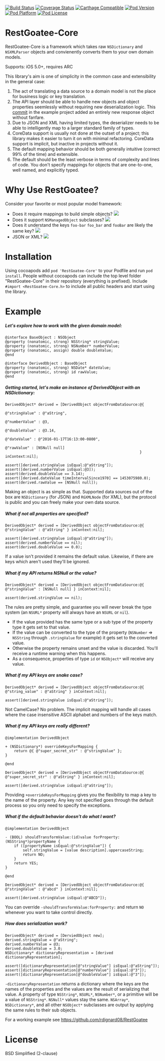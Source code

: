 [![Build Status](https://travis-ci.org/rdignard08/RestGoatee-Core.svg?branch=master)](https://travis-ci.org/rdignard08/RestGoatee-Core)
[![Coverage Status](https://codecov.io/github/rdignard08/RestGoatee-Core/coverage.svg?branch=master)](https://codecov.io/github/rdignard08/RestGoatee-Core?branch=master)
[![Carthage Compatible](https://img.shields.io/badge/Carthage-compatible-4BC51D.svg?style=flat)](https://github.com/Carthage/Carthage)
[![Pod Version](https://img.shields.io/cocoapods/v/RestGoatee-Core.svg)](https://cocoapods.org/pods/RestGoatee-Core)
[![Pod Platform](http://img.shields.io/cocoapods/p/RestGoatee-Core.svg?style=flat)](http://cocoadocs.org/docsets/RestGoatee-Core/)
[![Pod License](http://img.shields.io/cocoapods/l/RestGoatee-Core.svg?style=flat)](https://github.com/rdignard08/RestGoatee-Core/blob/master/LICENSE)

RestGoatee-Core
===============

RestGoatee-Core is a framework which takes raw `NSDictionary` and `NSXMLParser` objects and convienently converts them to your own domain models.

Supports: iOS 5.0+, requires ARC

This library's aim is one of simplicity in the common case and extensibility in the general case:<br/>
1) The act of translating a data source to a domain model is not the place for business logic or key translation.<br/>
2) The API layer should be able to handle new objects and object properties seemlessly without requiring new deserialization logic.  This <a href="https://github.com/rdignard08/RestGoatee/commit/50b516c4e5377ef02a384b26ce94984655b424f0">commit</a> in the example project added an entirely new response object without fanfare.<br/>
3) Due to JSON and XML having limited types, the deserializer needs to be able to intelligently map to a larger standard family of types.<br/>
4) CoreData support is usually not done at the outset of a project; this library makes it easier to turn it on with minimal refactoring.  CoreData support is implicit, but inactive in projects without it.<br/>
5) The default mapping behavior should be both generally intuitive (correct 99% of the time) and extensible.<br/>
6) The default should be the least verbose in terms of complexity and lines of code.  You don't specify mappings for objects that are one-to-one, well named, and explicitly typed.

Why Use RestGoatee?
===================
Consider your favorite or most popular model framework:

  * Does it require mappings to build simple objects?  <img src="https://github.com/jloughry/Unicode/raw/master/graphics/red_x.png"/>
  * Does it support `NSManagedObject` subclasses? <img src="https://github.com/jloughry/Unicode/raw/master/graphics/green_check.png"/>
  * Does it understand the keys `foo-bar` `foo_bar` and `fooBar` are likely the same key? <img src="https://github.com/jloughry/Unicode/raw/master/graphics/green_check.png"/>
  * JSON or XML? <img src="https://github.com/jloughry/Unicode/raw/master/graphics/green_check.png"/>

# Installation
Using cocoapods add `pod 'RestGoatee-Core'` to your Podfile and run `pod install`.  People without cocoapods can include the top level folder "RestGoatee-Core" in their repository (everything is prefixed).  Include `#import <RestGoatee-Core.h>` to include all public headers and start using the library. 

Example
=======
##### Let's explore how to work with the given domain model:
```objc
@interface BaseObject : NSObject
@property (nonatomic, strong) NSString* stringValue;
@property (nonatomic, strong) NSNumber* numberValue;
@property (nonatomic, assign) double doubleValue;
@end

@interface DerivedObject : BaseObject
@property (nonatomic, strong) NSDate* dateValue;
@property (nonatomic, strong) id rawValue;
@end
```


##### Getting started, let's make an instance of DerivedObject with an NSDictionary:
```objc
DerivedObject* derived = [DerivedObject objectFromDataSource:@{
                                                             @"stringValue" : @"aString",
                                                             @"numberValue" : @3,
                                                             @"doubleValue" : @3.14,
                                                             @"dateValue" : @"2016-01-17T16:13:00-0800",
                                                             @"rawValue" : [NSNull null]
                                                             } inContext:nil];

assert([derived.stringValue isEqual:@"aString"]);
assert([derived.numberValue isEqual:@3]);
assert(derived.doubleValue == 3.14);
assert([derived.dateValue timeIntervalSince1970] == 1453075980.0);
assert(derived.rawValue == [NSNull null]);
```
Making an object is as simple as that.  Supported data sources out of the box are `NSDictionary` (for JSON) and `RGXMLNode` (for XML), but the protocol is public and you can freely make your own data source.

##### What if not all properties are specified?
```objc
DerivedObject* derived = [DerivedObject objectFromDataSource:@{ @"stringValue" : @"aString" } inContext:nil];

assert([derived.stringValue isEqual:@"aString"]);
assert(derived.numberValue == nil);
assert(derived.doubleValue == 0.0);
```
If a value isn't provided it remains the default value.  Likewise, if there are keys which aren't used they'll be ignored.

##### What if my API returns NSNull or the value?
```objc
DerivedObject* derived = [DerivedObject objectFromDataSource:@{ @"stringValue" : [NSNull null] } inContext:nil];

assert(derived.stringValue == nil);
```
The rules are pretty simple, and guarantee you will never break the type system (an `NSURL*` property will always have an `NSURL` or `nil`).
- If the value provided has the same type or a sub type of the property type it gets set to that value.
- If the value can be converted to the type of the property (`NSNumber` => `NSString` through `.stringValue` for example) it gets set to the converted value.
- Otherwise the property remains unset and the value is discarded.  You'll receive a runtime warning when this happens.
- As a consequence, properties of type `id` or `NSObject*` will receive any value.

##### What if my API keys are snake case?
```objc
DerivedObject* derived = [DerivedObject objectFromDataSource:@{ @"string_value" : @"aString" } inContext:nil];

assert([derived.stringValue isEqual:@"aString"]);
```
Not CamelCase? No problem. The implicit mapping will handle all cases where the case insensitive ASCII alphabet and numbers of the keys match.

##### What if my API keys are _really_ different?
```objc
@implementation DerivedObject

+ (NSDictionary*) overrideKeysForMapping {
    return @{ @"super_secret_str" : @"stringValue" };
}

@end

DerivedObject* derived = [DerivedObject objectFromDataSource:@{ @"super_secret_str" : @"aString" } inContext:nil];

assert([derived.stringValue isEqual:@"aString"]);
```
Providing `+overrideKeysForMapping` gives you the flexibility to map a key to the name of the property.  Any key not specified goes through the default process so you only need to specify the exceptions.

##### What if the default behavior doesn't do what I want?
```objc
@implementation DerivedObject

- (BOOL) shouldTransformValue:(id)value forProperty:(NSString*)propertyName {
    if ([propertyName isEqual:@"stringValue"]) {
        self.stringValue = [value description].uppercaseString;
        return NO;
    }
    return YES;
}

@end

DerivedObject* derived = [DerivedObject objectFromDataSource:@{ @"stringValue" : @"abcd" } inContext:nil];

assert([derived.stringValue isEqual:@"ABCD"]);
```
You can override `-shouldTransformValue:forProperty:` and return `NO` whenever you want to take control directly.

##### How does serialization work?
```objc
DerivedObject* derived = [DerviedObject new];
derived.stringValue = @"aString";
derived.numberValue = @3;
derived.doubleValue = 3.0;
NSDictionary* dictionaryRepresentation = [derived dictionaryRepresentation];

assert([dictionaryRepresentation[@"stringValue"] isEqual:@"aString"]);
assert([dictionaryRepresentation[@"numberValue"] isEqual:@"3"]);
assert([dictionaryRepresentation[@"doubleValue"] isEqual:@"3"]);
```
`-dictionaryRepresentation` returns a dictionary where the keys are the names of the properties and the values are the result of serializing that value.  A property of type `NSString*`, `NSURL*`, `NSNumber*`, or a primitive will be a value of `NSString*`.  `NSNull*` values stay the same.  `NSArray*`, `NSDictionary*`, and all other `NSObject*` subclasses are output by applying the same rules to their sub objects.

For a working example see https://github.com/rdignard08/RestGoatee

License
=======
BSD Simplified (2-clause)
